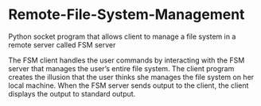 # Remote-File-System-Management

Python socket program that allows client to manage a file
system in a remote server called FSM server

The FSM client handles the user commands by interacting with the FSM server that manages
the user’s entire file system. The client program creates the illusion that the user thinks she
manages the file system on her local machine. When the FSM server sends output to the client,
the client displays the output to standard output.
